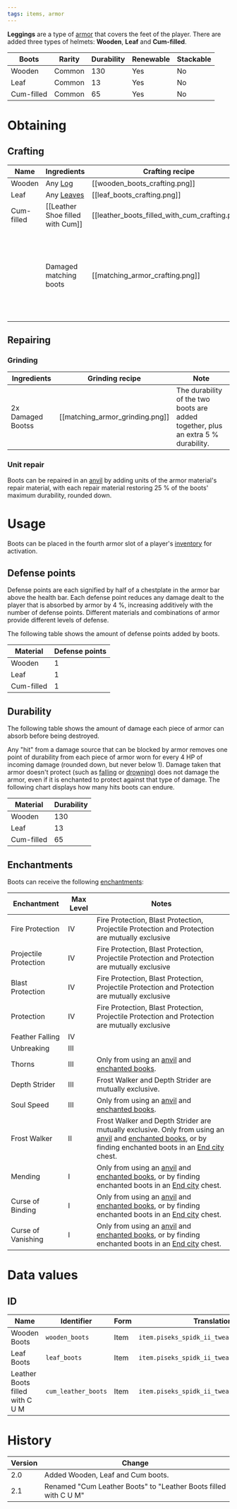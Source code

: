 ```yaml
---
tags: items, armor
---
```


**Leggings** are a type of [armor](https://minecraft.fandom.com/wiki/Armor) that covers the feet of the player. There are added three types of helmets: **Wooden**, **Leaf** and **Cum-filled**.

| Boots      | Rarity | Durability | Renewable | Stackable |
| ---------- | ------ | ---------- | --------- | --------- |
| Wooden     | Common | 130        | Yes       | No        |
| Leaf       | Common | 13         | Yes       | No        |
| Cum-filled | Common | 65         | Yes       | No        |

# Obtaining
## Crafting

| Name       | Ingredients                                            | Crafting recipe                                | Note                                                                            |
| ---------- | ------------------------------------------------------ | ---------------------------------------------- | ------------------------------------------------------------------------------- |
| Wooden     | Any [Log](https://minecraft.fandom.com/wiki/Log)       | [[wooden_boots_crafting.png]]                  |                                                                                 |
| Leaf       | Any [Leaves](https://minecraft.fandom.com/wiki/Leaves) | [[leaf_boots_crafting.png]]                    |                                                                                 |
| Cum-filled | [[Leather Shoe filled with Cum]]                           | [[leather_boots_filled_with_cum_crafting.png]] |                                                                                 |
|            | Damaged matching boots                                 | [[matching_armor_crafting.png]]                | The durability of the two boots is added together, plus an extra 5% durability. |

## Repairing
### Grinding

| Ingredients         | Grinding recipe                 | Note                                                                                |
| ------------------- | ------------------------------- | ----------------------------------------------------------------------------------- |
| 2x Damaged Bootss | [[matching_armor_grinding.png]] | The durability of the two boots are added together, plus an extra 5 % durability. |

### Unit repair

Boots can be repaired in an [anvil](https://minecraft.fandom.com/wiki/Anvil "Anvil") by adding units of the armor material's repair material, with each repair material restoring 25 % of the boots' maximum durability, rounded down.

# Usage

Boots can be placed in the fourth armor slot of a player's [inventory](https://minecraft.fandom.com/wiki/Inventory "Inventory") for activation.

## Defense points

Defense points are each signified by half of a chestplate in the armor bar above the health bar. Each defense point reduces any damage dealt to the player that is absorbed by armor by 4 %, increasing additively with the number of defense points. Different materials and combinations of armor provide different levels of defense.

The following table shows the amount of defense points added by boots.

| Material   | Defense points |
| ---------- | -------------- |
| Wooden     | 1              |
| Leaf       | 1              |
| Cum-filled | 1              | 

## Durability

The following table shows the amount of damage each piece of armor can absorb before being destroyed.

Any "hit" from a damage source that can be blocked by armor removes one point of durability from each piece of armor worn for every 4 HP of incoming damage (rounded down, but never below 1). Damage taken that armor doesn't protect (such as [falling](https://minecraft.fandom.com/wiki/Damage#Fall_damage "Damage") or [drowning](https://minecraft.fandom.com/wiki/Damage#Drowning "Damage")) does not damage the armor, even if it is enchanted to protect against that type of damage. The following chart displays how many hits boots can endure.

| Material   | Durability |
| ---------- | ---------- |
| Wooden     | 130        |
| Leaf       | 13         |
| Cum-filled | 65         | 

## Enchantments

Boots can receive the following [enchantments](https://minecraft.fandom.com/wiki/Enchantment "Enchantment"):

| Enchantment           | Max Level | Notes                                                                                                                                                                                                                                                                                                                                     |
| --------------------- | --------- | ----------------------------------------------------------------------------------------------------------------------------------------------------------------------------------------------------------------------------------------------------------------------------------------------------------------------------------------- |
| Fire Protection       | IV        | Fire Protection, Blast Protection, Projectile Protection and Protection are mutually exclusive                                                                                                                                                                                                                                            |
| Projectile Protection | IV        | Fire Protection, Blast Protection, Projectile Protection and Protection are mutually exclusive                                                                                                                                                                                                                                            |
| Blast Protection      | IV        | Fire Protection, Blast Protection, Projectile Protection and Protection are mutually exclusive                                                                                                                                                                                                                                            |
| Protection            | IV        | Fire Protection, Blast Protection, Projectile Protection and Protection are mutually exclusive                                                                                                                                                                                                                                            |
| Feather Falling       | IV        |                                                                                                                                                                                                                                                                                                                                           |
| Unbreaking            | III       |                                                                                                                                                                                                                                                                                                                                           |
| Thorns                | III       | Only from using an [anvil](https://minecraft.fandom.com/wiki/Anvil "Anvil") and [enchanted books](https://minecraft.fandom.com/wiki/Enchanted_book "Enchanted book").                                                                                                                                                                     |
| Depth Strider         | III       | Frost Walker and Depth Strider are mutually exclusive.                                                                                                                                                                                                                                                                                    |
| Soul Speed            | III       | Only from using an [anvil](https://minecraft.fandom.com/wiki/Anvil "Anvil") and [enchanted books](https://minecraft.fandom.com/wiki/Enchanted_book "Enchanted book").                                                                                                                                                                     |
| Frost Walker          | II        | Frost Walker and Depth Strider are mutually exclusive. Only from using an [anvil](https://minecraft.fandom.com/wiki/Anvil "Anvil") and [enchanted books](https://minecraft.fandom.com/wiki/Enchanted_book "Enchanted book"), or by finding enchanted boots in an [End city](https://minecraft.fandom.com/wiki/End_city "End city") chest. |
| Mending               | I         | Only from using an [anvil](https://minecraft.fandom.com/wiki/Anvil "Anvil") and [enchanted books](https://minecraft.fandom.com/wiki/Enchanted_book "Enchanted book"), or by finding enchanted boots in an [End city](https://minecraft.fandom.com/wiki/End_city "End city") chest.                                                        | 
| Curse of Binding      | I         | Only from using an [anvil](https://minecraft.fandom.com/wiki/Anvil "Anvil") and [enchanted books](https://minecraft.fandom.com/wiki/Enchanted_book "Enchanted book"), or by finding enchanted boots in an [End city](https://minecraft.fandom.com/wiki/End_city "End city") chest.                                                        |
| Curse of Vanishing    | I         | Only from using an [anvil](https://minecraft.fandom.com/wiki/Anvil "Anvil") and [enchanted books](https://minecraft.fandom.com/wiki/Enchanted_book "Enchanted book"), or by finding enchanted boots in an [End city](https://minecraft.fandom.com/wiki/End_city "End city") chest.                                                        |

# Data values
## ID

| Name                            | Identifier          | Form | Translation key                                 |
| ------------------------------- | ------------------- | ---- | ----------------------------------------------- |
| Wooden Boots                    | `wooden_boots`      | Item | `item.piseks_spidk_ii_tweaks.wooden_boots`      |
| Leaf Boots                      | `leaf_boots`        | Item | `item.piseks_spidk_ii_tweaks.leaf_boots`        |
| Leather Boots filled with C U M | `cum_leather_boots` | Item | `item.piseks_spidk_ii_tweaks.cum_leather_boots` | 

# History

| Version | Change                                                           |
| ------- | ---------------------------------------------------------------- |
| 2.0     | Added Wooden, Leaf and Cum boots.                                |
| 2.1     | Renamed "Cum Leather Boots" to "Leather Boots filled with C U M" |